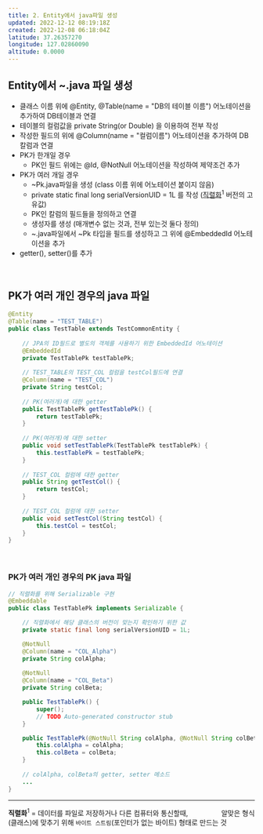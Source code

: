 ```yaml
---
title: 2. Entity에서 java파일 생성
updated: 2022-12-12 08:19:18Z
created: 2022-12-08 06:18:04Z
latitude: 37.26357270
longitude: 127.02860090
altitude: 0.0000
---
```


## Entity에서 ~.java 파일 생성
- 클래스 이름 위에 @Entity, @Table(name = "DB의 테이블 이름") 어노테이션을 추가하여 DB테이블과 연결
- 테이블의 컬럼값을 private String(or Double) 을 이용하여 전부 작성
- 작성한 필드의 위에 @Column(name = "컬럼이름") 어노테이션을 추가하여 DB칼럼과 연결
- PK가 한개일 경우
   - PK인 필드 위에는 @Id, @NotNull 어노테이션을 작성하여 제약조건 추가
- PK가 여러 개일 경우
    - ~Pk.java파일을 생성 (class 이름 위에 어노테이션 붙이지 않음)
    - private static final long serialVersionUID = 1L 를 작성 (<ins>직렬화</ins><sup>1</sup> 버전의 고유값)
    - PK인 칼럼의 필드들을 정의하고 연결
    - 생성자를 생성 (매개변수 없는 것과, 전부 있는것 둘다 정의)
    - ~.java파일에서 ~Pk 타입을 필드를 생성하고 그 위에 @EmbeddedId 어노테이션을 추가
- getter(), setter()를 추가
<br>

## PK가 여러 개인 경우의 java 파일
```java
@Entity
@Table(name = "TEST_TABLE")
public class TestTable extends TestCommonEntity {
	
	// JPA의 ID필드로 별도의 객체를 사용하기 위한 EmbeddedId 어노테이션
	@EmbeddedId
	private TestTablePk testTablePk;
	
	// TEST_TABLE의 TEST_COL 컬럼을 testCol필드에 연결
	@Column(name = "TEST_COL")
	private String testCol;
	
	// PK(여러개)에 대한 getter
	public TestTablePk getTestTablePk() {
		return testTablePk;
	}
	
	// PK(여러개)에 대한 setter
	public void setTestTablePk(TestTablePk testTablePk) {
		this.testTablePk = testTablePk;
	}
	
	// TEST_COL 컬럼에 대한 getter
	public String getTestCol() {
		return testCol;
	}
	
	// TEST_COL 컬럼에 대한 setter 
	public void setTestCol(String testCol) {
		this.testCol = testCol;
	}
}
```
<br>

### PK가 여러 개인 경우의 PK java 파일
```java
// 직렬화를 위해 Serializable 구현
@Embeddable
public class TestTablePk implements Serializable {

	// 직렬화에서 해당 클래스의 버전이 맞는지 확인하기 위한 값
	private static final long serialVersionUID = 1L;

	@NotNull
	@Column(name = "COL_Alpha")
	private String colAlpha;
	
	@NotNull
	@Column(name = "COL_Beta")
	private String colBeta;

	public TestTablePk() {
		super();
		// TODO Auto-generated constructor stub
	}

	public TestTablePk(@NotNull String colAlpha, @NotNull String colBeta) {
		this.colAlpha = colAlpha;
		this.colBeta = colBeta;
	}
	
	// colAlpha, colBeta의 getter, setter 메소드
	...
}
```

---
**직렬화**<sup>1</sup> = 데이터를 파일로 저장하거나 다른 컴퓨터와 통신할때,
&emsp;&emsp;&emsp;&emsp;&nbsp;&nbsp;알맞은 형식(클래스)에 맞추기 위해 `바이트 스트림`(포인터가 없는 바이트) 형태로 만드는 것 